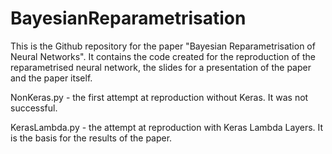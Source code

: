 # BayesianReparametrisation
This is the Github repository for the paper "Bayesian Reparametrisation of Neural Networks". It contains the code created for the reproduction of the reparametrised neural network, the slides for a presentation of the paper and the paper itself.

NonKeras.py - the first attempt at reproduction without Keras. It was not successful.

KerasLambda.py - the attempt at reproduction with Keras Lambda Layers. It is the basis for the results of the paper.
